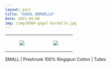 ```yaml
---
layout: post
title: "GOGOL BORDELLO"
date: 2021-03-08
img: /img/0569-gogol-bordello.jpg
---
```




<table style="width:100%;"><tr><td style="vertical-align:top;">
      <figure class="tmblr-full" data-orig-height="2048" data-orig-width="1365" data-orig-src="https://concertshirts.netlify.app/shirts/0569/0569-01.jpg"><img src="https://64.media.tumblr.com/bf4d5d5428fb2f33402699945c447db6/da0b0b1eb8977e67-ca/s540x810/75b89f9642a8f03a5d169369b2e8c510b83dcd6d.jpg" data-orig-height="2048" data-orig-width="1365" data-orig-src="https://concertshirts.netlify.app/shirts/0569/0569-01.jpg"/></figure></td>
    <td style="vertical-align:top;">
      <figure class="tmblr-full" data-orig-height="2048" data-orig-width="1365" data-orig-src="https://concertshirts.netlify.app/shirts/0569/0569-02.jpg"><img src="https://64.media.tumblr.com/3b9e56402b4b565d05ec3f500b7b5b8e/da0b0b1eb8977e67-3c/s540x810/08c9ff33343f100455d11ea533b10a2ee4f57836.jpg" data-orig-height="2048" data-orig-width="1365" data-orig-src="https://concertshirts.netlify.app/shirts/0569/0569-02.jpg"/></figure></td>
  </tr></table><p>
  SMALL | Preshrunk 100% Ringspun Cotton | Tultex
</p>

